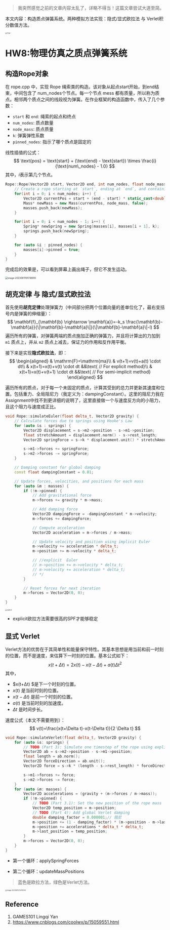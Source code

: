 > 我突然感觉之前的文章内容太乱了，详略不得当！这篇文章尝试大道至简。

本文内容：构造质点弹簧系统。两种模拟方法实现：隐式/显式欧拉法 与 Verlet积分数值方法。

<img src="https://regz-1258735137.cos.ap-guangzhou.myqcloud.com/remo_t/image-20230811213233100.png" alt="Final" style="zoom: 33%;" />

<!--more-->

# HW8:物理仿真之质点弹簧系统

## 构造Rope对象

在 rope.cpp 中，实现 Rope 绳索类的构造。该对象从起点start开始，到end结束，中间包含了 num_nodes个节点。每一个节点 mess 都有质量，所以称为质点。相邻两个质点之间的线段视为弹簧。在作业框架的构造函数中，传入了几个参数：

- `start` 和 `end`: 绳索的起点和终点
- `num_nodes`: 质点数量
- `node_mass`: 质点质量
- `k`: 弹簧弹性系数
- `pinned_nodes`: 指示了哪个质点是固定的

线性插值的公式：
$$
\text{pos} = \text{start} + (\text{end} - \text{start}) \times \frac{i}{\text{num\_nodes} - 1.0}
$$
其中，$i$表示第几个节点。

```c++
Rope::Rope(Vector2D start, Vector2D end, int num_nodes, float node_mass, float k, vector<int> pinned_nodes) {
    // Create a rope starting at `start`, ending at `end`, and containing `num_nodes` nodes.
    for(int i = 0; i < num_nodes; i++) {
        Vector2D currentPos = start + (end - start) * static_cast<double>(i) / (num_nodes - 1.0);
        Mass* newMass = new Mass(currentPos, node_mass, false);
        masses.push_back(newMass);
    }

    for(int i = 0; i < num_nodes - 1; i++) {
        Spring* newSpring = new Spring(masses[i], masses[i + 1], k);
        springs.push_back(newSpring);
    }

    for (auto &i : pinned_nodes) {
        masses[i]->pinned = true;
    }
}
```

完成后的效果是，可以看到屏幕上画出绳子，但它不发生运动。

<img src="https://regz-1258735137.cos.ap-guangzhou.myqcloud.com/remo_t/image-20230811191746910-20230811213329568.png" alt="image-20230811191746910" style="zoom:50%;" />

## 胡克定律 与 隐式/显式欧拉法

首先使用**胡克定律**处理弹簧力（中间部分把两个位置向量的差单位化了，最右变括号内是弹簧的伸缩量）：
$$
\mathbf{f}_{\mathbf{b} \rightarrow \mathbf{a}}=-k_s \frac{\mathbf{b}-\mathbf{a}}{\|\mathbf{b}-\mathbf{a}\|}(\|\mathbf{b}-\mathbf{a}\|-l)
$$
遍历所有的弹簧，对弹簧两端的质点施加正确的弹簧力，并且将计算出的力加到 `m1` 质点上，并从 `m2` 质点上减去，保证力的作用和反作用平衡。

接下来是实现**隐式欧拉法**，即：
$$
\begin{aligned}
& \mathrm{F}=\mathrm{ma}\\
& v(t+1)=v(t)+a(t) \cdot dt\\
& x(t+1)=x(t)+v(t) \cdot dt &&\text{ // For explicit method}\\
& x(t+1)=x(t)+v(t+1) \cdot dt &&\text{ // For semi-implicit method}
\end{aligned}
$$

遍历所有的质点，对于每一个未固定的质点，计算其受到的总力并更新其速度和位置。包括重力、全局阻尼力（我定义为：dampingConstant）。这里的阻尼力我在Assignment中找不到更详细的说明了，这里直接做一个与速度反方向的小阻力，且这个阻力与速度成正比。

```c++
void Rope::simulateEuler(float delta_t, Vector2D gravity) {
    // Calculate forces due to springs using Hooke's Law
    for (auto &s : springs) {
        Vector2D displacement = s->m2->position - s->m1->position;
        float stretchAmount = displacement.norm() - s->rest_length;
        Vector2D springForce = s->k * displacement.unit() * stretchAmount;

        s->m1->forces += springForce;
        s->m2->forces -= springForce;
    }

    // Damping constant for global damping
    const float dampingConstant = 0.01;

    // Update forces, velocities, and positions for each mass
    for (auto &m : masses) {
        if (!m->pinned) {
            // Add gravitational force
            m->forces += gravity * m->mass;

            // Add damping force
            Vector2D dampingForce = -dampingConstant * m->velocity;
            m->forces += dampingForce;

            // Compute acceleration
            Vector2D acceleration = m->forces / m->mass;

            // Update velocity and position using implicit Euler
            m->velocity += acceleration * delta_t;
            m->position += m->velocity * delta_t;

            // //explicit  Euler  
            // m->position += m->velocity * delta_t;
            // m->velocity += acceleration * delta_t;
            // */
        }

        // Reset forces for next iteration
        m->forces = Vector2D(0, 0);
    }
}
```

<img src="https://regz-1258735137.cos.ap-guangzhou.myqcloud.com/remo_t/image-20230811190800735.png" alt="explicit" style="zoom: 33%;" />

- explicit欧拉方法需要很高的SPF才能够稳定

## 显式 Verlet

Verlet方法的优势在于其简单性和能量保守特性。其基本思想是用当前和前一时刻的位置，而不是速度，来估算下一时刻的位置。基本公式如下：
$$
x(t+Δt)=2x(t)−x(t−Δt)+a(t)Δt^2
$$
其中，

- $x(t+Δt) $是下一个时刻的位置。
- $x(t)$ 是当前时刻的位置。
- $x(t−Δt)$ 是前一个时刻的位置。
- $a(t)$ 是当前时刻的加速度。
- $Δt$ 是时间步长。

速度公式（本文不需要用到）：
$$
v(t)=\frac{x(t+\Delta t)-x(t-\Delta t)}{2 \Delta t}
$$

```c++
void Rope::simulateVerlet(float delta_t, Vector2D gravity) {
    for (auto &s: springs) {
        // TODO (Part 3): Simulate one timestep of the rope using explicit Verlet （solving constraints)
        Vector2D ab = s->m2->position - s->m1->position;
        float length = ab.norm();
        Vector2D forceDirection = ab.unit();
        Vector2D force = s->k * (length - s->rest_length) * forceDirection;

        s->m1->forces += force;
        s->m2->forces -= force;
    }
    for (auto &m: masses) {
        Vector2D accelerations = (gravity + (m->forces / m->mass));
        if (!m->pinned) {
            // TODO (Part 3.1): Set the new position of the rope mass
            Vector2D temp_position = m->position;
            // TODO (Part 4): Add global Verlet damping
            double damping_factor = 0.000001;// 阻尼
            m->position += (1 - damping_factor) * (m->position - m->last_position);
            m->position += accelerations * delta_t * delta_t;
            m->last_position = temp_position;
        }
        m->forces = Vector2D(0, 0);
    }
}
```

- 第一个循环：applySpringForces

- 第二个循环：updateMassPositions

> 蓝色是欧拉方法，绿色是Verlet方法。

<img src="https://regz-1258735137.cos.ap-guangzhou.myqcloud.com/remo_t/image-20230811212415045-20230811213329446.png" alt="image-20230811212415045" style="zoom: 33%;" />

## Reference

1. GAMES101 Lingqi Yan
2. https://www.cnblogs.com/coolwx/p/15059551.html
